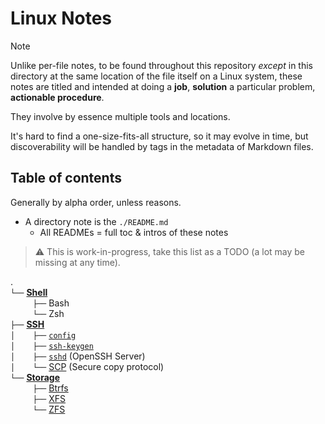 # Linux Notes

> [!Note]
> Unlike per-file notes, to be found throughout this repository *except* in this directory at the same location of the file itself on a Linux system, these notes are titled and intended at doing a **job**, **solution** a particular problem, **actionable procedure**.
> 
> They involve by essence multiple tools and locations.
> 
> It's hard to find a one-size-fits-all structure, so it may evolve in time, but discoverability will be handled by tags in the metadata of Markdown files.





## Table of contents

Generally by alpha order, unless reasons.

- A directory note is the `./README.md`
    - All READMEs = full toc & intros of these notes


> ⚠️ This is work-in-progress, take this list as a TODO (a lot may be missing at any time).


.  
`└──` [**Shell**](Shell)  
`     ├──` Bash  
`     └──` Zsh  
`├──` [**SSH**](SSH)  
`│    ├──` [`config`](SSH/config.md)  
`│    ├──` [`ssh-keygen`](SSH/ssh-keygen.md)  
`│    ├──` [`sshd`](SSH/sshd.md) (OpenSSH Server)   
`│    └──` [SCP](SSH/SCP.md) (Secure copy protocol)  
`└──` [**Storage**](Storage)  
`     ├──` [Btrfs](Storage/Btrfs.md)  
`     ├──` [XFS](Storage/XFS.md)  
`     └──` [ZFS](Storage/ZFS.md)  


<!-- TEMPLATE

.  
`├──` zxcv  
`│    ├──` zxcv  
`│    ├──` zxcv  
`│    └──` zxcv  
`├──` zxcv   
`│    └──` zxcv 
`└──` zxcv    
`     ├──` zxcv  
`     ├──` zxcv   
`     └──` zxcv  

-->




